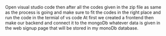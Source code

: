 Open visual studio code 
then after all the codes given in the zip file as same as the process is going and make sure to fit the codes in the right place and run the code in the termial of vs code 
At first we created a frontend then make our backend and connect it to the mongoDb whatever data is given in the web signup page that will be stored in my monoDb database. 
